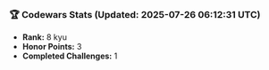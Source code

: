 ### 🏆 Codewars Stats (Updated: 2025-07-26 06:12:31 UTC)

- **Rank:** 8 kyu
- **Honor Points:** 3
- **Completed Challenges:** 1
